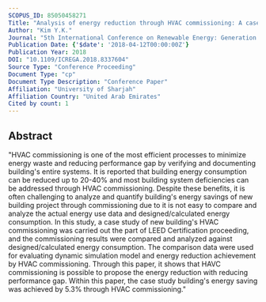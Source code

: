 ```yaml
---
SCOPUS_ID: 85050458271
Title: "Analysis of energy reduction through HVAC commissioning: A case study of a LEED certified new building"
Author: "Kim Y.K."
Journal: "5th International Conference on Renewable Energy: Generation and Application, ICREGA 2018"
Publication Date: {'$date': '2018-04-12T00:00:00Z'}
Publication Year: 2018
DOI: "10.1109/ICREGA.2018.8337604"
Source Type: "Conference Proceeding"
Document Type: "cp"
Document Type Description: "Conference Paper"
Affiliation: "University of Sharjah"
Affiliation Country: "United Arab Emirates"
Cited by count: 1
---
```


## Abstract
"HVAC commissioning is one of the most efficient processes to minimize energy waste and reducing performance gap by verifying and documenting building's entire systems. It is reported that building energy consumption can be reduced up to 20-40% and most building system deficiencies can be addressed through HVAC commissioning. Despite these benefits, it is often challenging to analyze and quantify building's energy savings of new building project through commissioning due to it is not easy to compare and analyze the actual energy use data and designed/calculated energy consumption. In this study, a case study of new building's HVAC commissioning was carried out the part of LEED Certification proceeding, and the commissioning results were compared and analyzed against designed/calculated energy consumption. The comparison data were used for evaluating dynamic simulation model and energy reduction achievement by HVAC commissioning. Through this paper, it shows that HAVC commissioning is possible to propose the energy reduction with reducing performance gap. Within this paper, the case study building's energy saving was achieved by 5.3% through HVAC commissioning."
